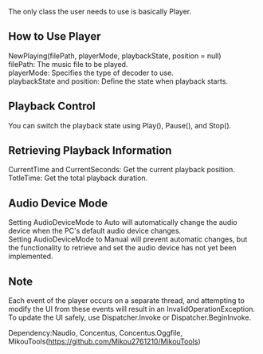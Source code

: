 The only class the user needs to use is basically Player.  
  
## How to Use Player  
NewPlaying(filePath, playerMode, playbackState, position = null)  
filePath: The music file to be played.  
playerMode: Specifies the type of decoder to use.  
playbackState and position: Define the state when playback starts.  
  
## Playback Control  
You can switch the playback state using Play(), Pause(), and Stop().  
  
## Retrieving Playback Information  
CurrentTime and CurrentSeconds: Get the current playback position.  
TotleTime: Get the total playback duration.  

## Audio Device Mode  
Setting AudioDeviceMode to Auto will automatically change the audio device when the PC's default audio device changes.  
Setting AudioDeviceMode to Manual will prevent automatic changes, but the functionality to retrieve and set the audio device has not yet been implemented.  


## Note

Each event of the player occurs on a separate thread, and attempting to modify the UI from these events will result in an InvalidOperationException. To update the UI safely, use Dispatcher.Invoke or Dispatcher.BeginInvoke.

Dependency:Naudio, Concentus, Concentus.Oggfile, MikouTools(https://github.com/Mikou2761210/MikouTools)
